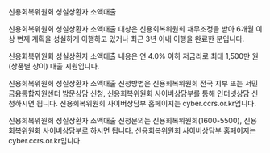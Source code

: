 신용회복위원회 성실상환자 소액대출

신용회복위원회 성실상환자 소액대출 대상은 신용회복위원회 채무조정을 받아 6개월 이상 변제 계획을 성실하게 이행하고 있거나 최근 3년 이내 이행을 완료한 분입니다.

신용회복위원회 성실상환자 소액대출 내용은 연 4.0% 이하 저금리로 최대 1,500만 원(상품별 상이) 대출 지원입니다.

신용회복위원회 성실상환자 소액대출 신청방법은 신용회복위원회 전국 지부 또는 서민금융통합지원센터 방문상담 신청, 신용회복위원회 사이버상담부를 통해 인터넷상담 신청하시면 됩니다.
신용회복위원회 사이버상담부 홈페이지는 cyber.ccrs.or.kr입니다.

신용회복위원회 성실상환자 소액대출 신청문의는 신용회복위원회(1600-5500), 신용회복위원회 사이버상담부로 하시면 됩니다.
신용회복위원회 사이버상담부 홈페이지는 cyber.ccrs.or.kr입니다.
